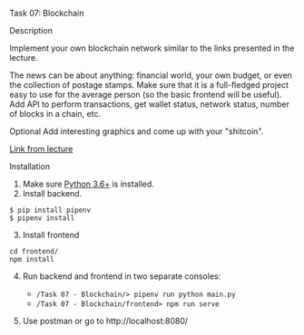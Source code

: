 Task 07: Blockchain

Description

Implement your own blockchain network similar to the links presented in the lecture.

The news can be about anything: financial world, your own budget, or even the collection of postage stamps.
Make sure that it is a full-fledged project easy to use for the average person (so the basic frontend will be useful).
Add API to perform transactions, get wallet status, network status, number of blocks in a chain, etc.

Optional
Add interesting graphics and come up with your "shitcoin".

[Link from lecture](https://hackernoon.com/learn-blockchains-by-building-one-117428612f46)


Installation

1. Make sure [Python 3.6+](https://www.python.org/downloads/) is installed. 
2. Install backend.
```
$ pip install pipenv 
$ pipenv install 
``` 
3. Install frontend
```
cd frontend/
npm install
```
4. Run backend and frontend in two separate consoles:
    * `/Task 07 - Blockchain/> pipenv run python main.py` 
    * `/Task 07 - Blockchain/frontend> npm run serve`
   
5. Use postman or go to http://localhost:8080/
